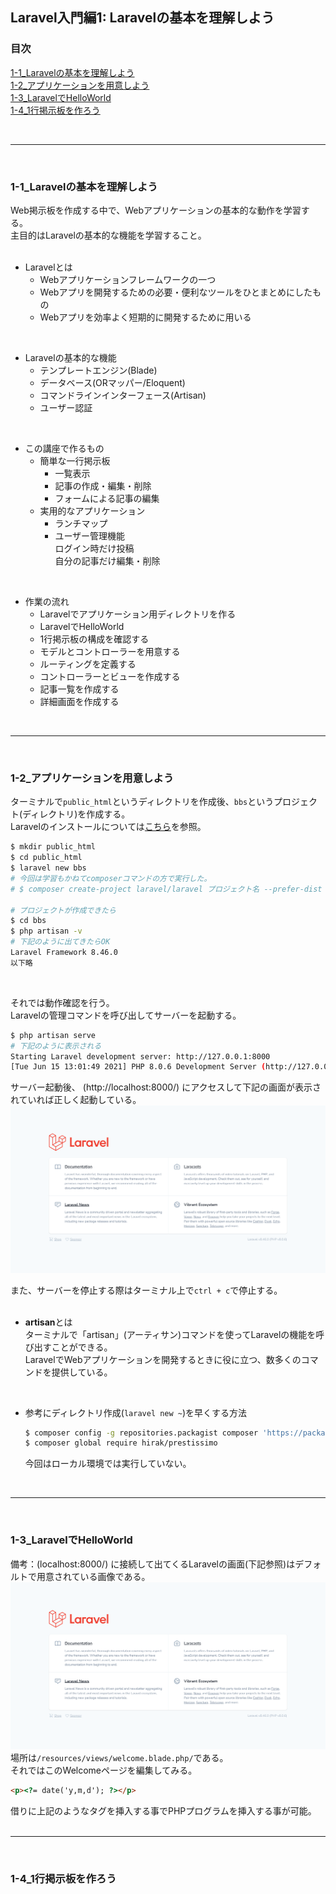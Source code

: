 ## Laravel入門編1: Laravelの基本を理解しよう

### 目次
[1-1_Laravelの基本を理解しよう](#1-1_Laravelの基本を理解しよう)</br>
[1-2_アプリケーションを用意しよう](#1-2_アプリケーションを用意しよう)</br>
[1-3_LaravelでHelloWorld](#1-3_LaravelでHelloWorld)</br>
[1-4_1行掲示板を作ろう](#1-4_1行掲示板を作ろう)</br>

</br>

***

</br>

###  1-1_Laravelの基本を理解しよう
Web掲示板を作成する中で、Webアプリケーションの基本的な動作を学習する。</br>
主目的はLaravelの基本的な機能を学習すること。</br>
</br>

* Laravelとは
  - Webアプリケーションフレームワークの一つ
  - Webアプリを開発するための必要・便利なツールをひとまとめにしたもの
  - Webアプリを効率よく短期的に開発するために用いる</br>
</br>

* Laravelの基本的な機能
  - テンプレートエンジン(Blade)
  - データベース(ORマッパー/Eloquent)
  - コマンドラインインターフェース(Artisan)
  - ユーザー認証</br>
</br>

* この講座で作るもの
  - 簡単な一行掲示板
    - 一覧表示
    - 記事の作成・編集・削除
    - フォームによる記事の編集
  - 実用的なアプリケーション
    - ランチマップ
    - ユーザー管理機能</br>
      ログイン時だけ投稿</br>
      自分の記事だけ編集・削除</br>
</br>

* 作業の流れ
  - Laravelでアプリケーション用ディレクトリを作る
  - LaravelでHelloWorld
  - 1行掲示板の構成を確認する
  - モデルとコントローラーを用意する
  - ルーティングを定義する
  - コントローラーとビューを作成する
  - 記事一覧を作成する
  - 詳細画面を作成する</br>
</br>

***
</br>

### 1-2_アプリケーションを用意しよう
ターミナルで`public_html`というディレクトリを作成後、`bbs`というプロジェクト(ディレクトリ)を作成する。</br>
Laravelのインストールについては[こちら](/doc/Laravel_install_00.md)を参照。</br>
```bash
$ mkdir public_html
$ cd public_html
$ laravel new bbs
# 今回は学習もかねてcomposerコマンドの方で実行した。
# $ composer create-project laravel/laravel プロジェクト名 --prefer-dist

# プロジェクトが作成できたら
$ cd bbs
$ php artisan -v
# 下記のように出てきたらOK
Laravel Framework 8.46.0
以下略
```
</br>

それでは動作確認を行う。</br>
Laravelの管理コマンドを呼び出してサーバーを起動する。</br>

```bash
$ php artisan serve
# 下記のように表示される
Starting Laravel development server: http://127.0.0.1:8000
[Tue Jun 15 13:01:49 2021] PHP 8.0.6 Development Server (http://127.0.0.1:8000) started
```
サーバー起動後、
(http://localhost:8000/)
にアクセスして下記の画面が表示されていれば正しく起動している。</br>
![on_Laravel](/img/Laravel.png)
</br>

また、サーバーを停止する際はターミナル上で`ctrl + c`で停止する。</br>
</br>

* **artisan**とは</br>
  ターミナルで「artisan」(アーティサン)コマンドを使ってLaravelの機能を呼び出すことができる。</br>
  LaravelでWebアプリケーションを開発するときに役に立つ、数多くのコマンドを提供している。</br>
</br>

* 参考にディレクトリ作成(`laravel new ~`)を早くする方法</br>
  ```bash
  $ composer config -g repositories.packagist composer 'https://packagist.jp'
  $ composer global require hirak/prestissimo
  ```
  今回はローカル環境では実行していない。</br>
</br>

***
</br>

### 1-3_LaravelでHelloWorld
備考：(localhost:8000/)
に接続して出てくるLaravelの画面(下記参照)はデフォルトで用意されている画像である。</br>
![on_Laravel](/img/Laravel.png)</br>
場所は`/resources/views/welcome.blade.php/`である。</br>
それではこのWelcomeページを編集してみる。</br>

```html
<p><?= date('y,m,d'); ?></p>
```
借りに上記のようなタグを挿入する事でPHPプログラムを挿入する事が可能。</br>
</br>

***
</br>

### 1-4_1行掲示板を作ろう




